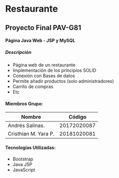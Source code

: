 # Restaurante
## Proyecto Final PAV-G81

#### Página Java Web - JSP y MySQL
##### Descripción 

- Página web de un restaurante
- Implementación de los principios SOLID
- Conexión con Bases de datos
- Permite añadir productos (solo administradores)
- Carrito de compras
- Etc
	  


#### Miembros Grupo:
Nombre  | Código
------------- | -------------
Andrés Salinas.  | 20172020087
Cristhian M. Yara P.  | 20181020081 
 

#### Tecnologías Utilizadas:
- Bootstrap
- Java JSP
- JavaScript

